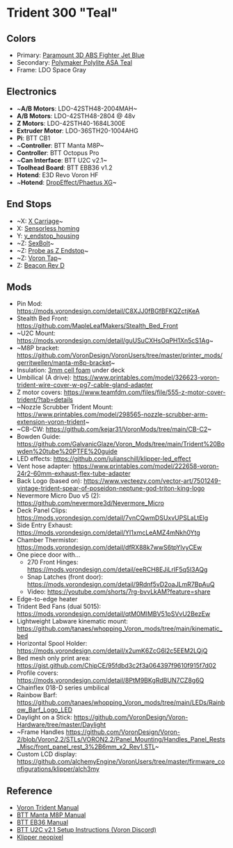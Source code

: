 # Trident 300 "Teal"

## Colors
  - Primary: [Paramount 3D ABS Fighter Jet Blue](https://www.paramount-3d.com/product-page/abs-pantone-fighter-jet-blue-7546c-1-75mm-1kg-filament-fbrl50087546c)
  - Secondary: [Polymaker Polylite ASA Teal](https://us.polymaker.com/products/polylite-asa?variant=40294530940985)
  - Frame: LDO Space Gray

## Electronics
 - ~**A/B Motors**: LDO-42STH48-2004MAH~
 - **A/B Motors**: LDO-42STH48-2804 @ 48v
 - **Z Motors**: LDO-42STH40-1684L300E
 - **Extruder Motor**: LDO-36STH20-1004AHG
 - **Pi**: BTT CB1
 - ~**Controller**: BTT Manta M8P~
 - **Controller**: BTT Octopus Pro
 - ~**Can Interface**: BTT U2C v2.1~
 - **Toolhead Board**: BTT EBB36 v1.2
 - **Hotend**: E3D Revo Voron HF
 - ~**Hotend**: [DropEffect/Phaetus XG](https://dropeffect.phaetus.com/products/xg-hotend)~

## End Stops
 - ~X: [X Carriage](https://github.com/VoronDesign/Voron-Stealthburner/tree/main/STLs/X_Carriage)~
 - X: [Sensorless homing](https://mmone.github.io/klipper/Sensorless_Homing.html)
 - Y: [y_endstop_housing](https://github.com/VoronDesign/Voron-Trident/blob/main/STLs/Gantry/AB_Drive_Units/%5Ba%5D_y_endstop_housing.stl)
 - ~Z: [SexBolt](https://mods.vorondesign.com/detail/t1DBVlcUBbdEK6habEsVzg)~ 
 - ~Z: [Probe as Z Endstop](https://github.com/Klipper3d/klipper/blob/master/config/sample-probe-as-z-endstop.cfg)~
 - ~Z: [Voron Tap](https://github.com/VoronDesign/Voron-Tap)~
 - Z: [Beacon Rev D](https://beacon3d.com/)

## Mods
 - Pin Mod: https://mods.vorondesign.com/detail/C8XJJ0fBGfBFKQZctjKeA
 - Stealth Bed Front: https://github.com/MapleLeafMakers/Stealth_Bed_Front
 - ~U2C Mount: https://mods.vorondesign.com/detail/guUSuCXHsOqPH1Xn5cS1Ag~
 - ~M8P bracket: https://github.com/VoronDesign/VoronUsers/tree/master/printer_mods/gerritwellen/manta-m8p-bracket~
 - Insulation: [3mm cell foam](https://www.amazon.com/dp/B01KX94XE6?psc=1&ref=ppx_yo2ov_dt_b_product_details) under deck
 - Umbilical (A drive): https://www.printables.com/model/326623-voron-trident-wire-cover-w-pg7-cable-gland-adapter
 - Z motor covers: https://www.teamfdm.com/files/file/555-z-motor-cover-trident/?tab=details
 - ~Nozzle Scrubber Trident Mount: https://www.printables.com/model/298565-nozzle-scrubber-arm-extension-voron-trident~
 - ~CB-CW: https://github.com/kejar31/VoronMods/tree/main/CB-C2~
 - Bowden Guide: https://github.com/GalvanicGlaze/Voron_Mods/tree/main/Trident%20Bowden%20tube%20PTFE%20guide
 - LED effects: https://github.com/julianschill/klipper-led_effect
 - Vent hose adapter: https://www.printables.com/model/222658-voron-24r2-60mm-exhaust-flex-tube-adapter
 - Back Logo (based on): https://www.vecteezy.com/vector-art/7501249-vintage-trident-spear-of-poseidon-neptune-god-triton-king-logo
 - Nevermore Micro Duo v5 (2): https://github.com/nevermore3d/Nevermore_Micro
 - Deck Panel Clips: https://mods.vorondesign.com/detail/7vnCQwmDSUxvUPSLaLtElg
 - Side Entry Exhaust: https://mods.vorondesign.com/detail/YI1xmcLeAMZ4mNkh0Ytg
 - Chamber Thermistor: https://mods.vorondesign.com/detail/dfRX88k7wwS6tpYlvyCEw
 - One piece door with...
   - 270 Front Hinges: https://mods.vorondesign.com/detail/eeRCH8EJiLrIF5q5l3AQg
   - Snap Latches (front door): https://mods.vorondesign.com/detail/9Rdnf5vD2oaJLmR7BpAuQ
   - Video: https://youtube.com/shorts/7rg-bvvLkAM?feature=share
 - Edge-to-edge heater
 - Trident Bed Fans (dual 5015): https://mods.vorondesign.com/detail/qtM0MIMBV51pSVvU2BezEw
 - Lightweight Labware kinematic mount: https://github.com/tanaes/whopping_Voron_mods/tree/main/kinematic_bed
 - Horizontal Spool Holder: https://mods.vorondesign.com/detail/x2umK6ZcG6l2c5EEM2LQjQ
 - Bed mesh only print area: https://gist.github.com/ChipCE/95fdbd3c2f3a064397f9610f915f7d02
 - Profile covers: https://mods.vorondesign.com/detail/8PtM9BKgRdBUN7CZ8g6Q
 - Chainflex 018-D series umbilical
 - Rainbow Barf: https://github.com/tanaes/whopping_Voron_mods/tree/main/LEDs/Rainbow_Barf_Logo_LED
 - Daylight on a Stick: https://github.com/VoronDesign/Voron-Hardware/tree/master/Daylight
 - ~Frame Handles https://github.com/VoronDesign/Voron-2/blob/Voron2.2/STLs/VORON2.2/Panel_Mounting/Handles_Panel_Rests_Misc/front_panel_rest_3%2B6mm_x2_Rev1.STL~
  - Custom LCD display: https://github.com/alchemyEngine/VoronUsers/tree/master/firmware_configurations/klipper/alch3my
  
## Reference
 - [Voron Trident Manual](https://github.com/VoronDesign/Voron-Trident/tree/main/Manual)
 - [BTT Manta M8P Manual](https://github.com/bigtreetech/Manta-M8P/blob/master/BIGTREETECH%20MANTA%20M8P%20V1.0%26V1.1%20User%20Manual.pdf)
 - [BTT EB36 Manual](https://github.com/bigtreetech/EBB/tree/master/EBB%20CAN%20V1.1%20(STM32G0B1)/EBB36%20CAN%20V1.1)
 - [BTT U2C v2.1 Setup Instructions (Voron Discord)](https://discord.com/channels/460117602945990666/1000794039832035530/1016059566439538759)
 - [Klipper neopixel](https://github.com/digitalninja-ro/klipper-neopixel)
